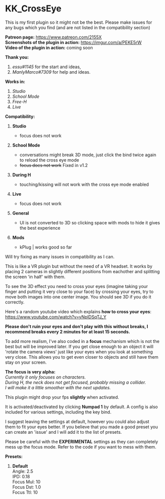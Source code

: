 # KK_CrossEye

This is my first plugin so it might not be the best. Please make issues for any bugs which you find (and are not listed in the compatibility section)

**Patreon page:** https://www.patreon.com/2155X  
**Screenshots of the plugin in action:** https://imgur.com/a/PEKE5rW  
**Video of the plugin in action:** coming soon  

**Thank you:**
1. *essu#1145* for the start and ideas,  
2. *ManlyMarco#7309* for help and ideas.  

**Works in:**
1. *Studio*  
2. *School Mode*  
3. *Free-H*  
4. *Live*  

**Compatibility:**
1. **Studio**  
   * focus does not work  

2. **School Mode**  
   * conversations might break 3D mode, just click the bind twice again to reload the cross eye mode  
   * ~~focus does not work~~ Fixed in v1.2  

3. **During H**  
   * touching/kissing will not work with the cross eye mode enabled  

4. **Live**  
   * focus does not work

5. **General**  
   * UI is not converted to 3D so clicking space with mods to hide it gives the best experience

6. **Mods**
   * kPlug | works good so far  


Will try fixing as many issues in compatibility as I can.

This is like a VR plugin but without the need of a VR headset. It works by placing 2 cameras in slightly different positions from eachother and splitting the screen 'in half' with them.

To see the 3D effect you need to cross your eyes (imagine taking your finger and putting it very close to your face) by crossing your eyes, try to move both images into one center image. You should see 3D if you do it correctly.

Here's a random youtube video which explains **how to cross your eyes**: https://www.youtube.com/watch?v=yNpIDSqTJ_Y

**Please don't ruin your eyes and don't play with this without breaks, I recommend breaks every 2 minutes for at least 15 seconds.**

To add more realism, I've also coded in a **focus** mechanism which is not the best but will be improved later. If you get close enough to an object it will 'rotate the camera views' just like your eyes when you look at something very close. This allows you to get even closer to objects and still have them stay on your screen.

**The focus is very alpha:**  
   *Currently it only focuses on characters.*  
   *During H, the neck does not get focused, probably missing a collider.*  
   *I will make it a little smoother with the next updates.*  

This plugin might drop your fps **slightly** when activated. 

It is activated/deactivated by clicking **Numpad 1** by default. 
A config is also included for various settings, including the key bind.

I suggest leaving the settings at default, however you could also adjust them to fit your eyes better. If you believe that you made a good preset you can create an 'issue' and I will add it to the list of presets.

Please be careful with the **EXPERIMENTAL** settings as they can completely mess up the focus mode. Refer to the code if you want to mess with them.

**Presets:**  
1. **Default**  
   Angle: 2.5  
   IPD: 0.18  
   Focus Mul: 10  
   Focus Dst: 1.0  
   Focus Ttl: 10  
